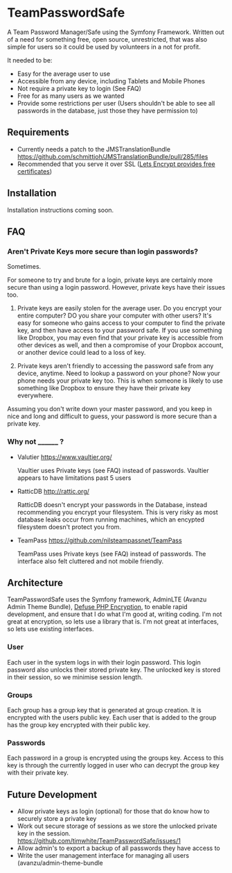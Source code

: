 TeamPasswordSafe
================

A Team Password Manager/Safe using the Symfony Framework. Written out of a need
for something free, open source, unrestricted, that was also simple for users
so it could be used by volunteers in a not for profit.

It needed to be:
 * Easy for the average user to use
 * Accessible from any device, including Tablets and Mobile Phones
 * Not require a private key to login (See FAQ)
 * Free for as many users as we wanted
 * Provide some restrictions per user (Users shouldn't be able to see all
   passwords in the database, just those they have permission to)

## Requirements

 * Currently needs a patch to the JMSTranslationBundle <https://github.com/schmittjoh/JMSTranslationBundle/pull/285/files>
 * Recommended that you serve it over SSL ([Lets Encrypt provides free
   certificates](https://letsencrypt.org/))


## Installation

Installation instructions coming soon.

## FAQ

### Aren't Private Keys more secure than login passwords?

Sometimes.

For someone to try and brute for a login, private keys are certainly more
secure than using a login password. However, private keys have their issues
too.

 1. Private keys are easily stolen for the average user. Do you encrypt your
    entire computer? DO you share your computer with other users? It's easy for
    someone who gains access to your computer to find the private key, and then
    have access to your password safe. If you use something like Dropbox, you
    may even find that your private key is accessible from other devices as
    well, and then a compromise of your Dropbox account, or another device
    could lead to a loss of key.

 2. Private keys aren't friendly to accessing the password safe from any
    device, anytime. Need to lookup a password on your phone? Now your phone
    needs your private key too. This is when someone is likely to use something
    like Dropbox to ensure they have their private key everywhere.

Assuming you don't write down your master password, and you keep in nice and
long and difficult to guess, your password is more secure than a private key.

### Why not ______ ?

 * Valutier <https://www.vaultier.org/>

   Vaultier uses Private keys (see FAQ) instead of passwords. Vaultier appears
   to have limitations past 5 users

 * RatticDB <http://rattic.org/>

   RatticDB doesn't encrypt your passwords in the Database, instead recommending
   you encrypt your filesystem. This is very risky as most database leaks occur
   from running machines, which an encypted filesystem doesn't protect you from.
 * TeamPass <https://github.com/nilsteampassnet/TeamPass>

   TeamPass uses Private keys (see FAQ) instead of passwords. The interface
   also felt cluttered and not mobile friendly.

## Architecture

TeamPasswordSafe uses the Symfony framework, AdminLTE (Avanzu Admin Theme
Bundle), [Defuse PHP Encryption](https://github.com/defuse/php-encryption), to
enable rapid development, and ensure that I do what I'm good at, writing
coding. I'm not great at encryption, so lets use a library that is. I'm not
great at interfaces, so lets use existing interfaces.

### User
Each user in the system logs in with their login password. This login password
also unlocks their stored private key. The unlocked key is stored in their
session, so we minimise session length.

### Groups
Each group has a group key that is generated at group creation. It is encrypted
with the users public key. Each user that is added to the group has
the group key encrypted with their public key.

### Passwords
Each password in a group is encrypted using the groups key. Access to this key
is through the currently logged in user who can decrypt the group key with
their private key.


## Future Development

 * Allow private keys as login (optional) for those that do know how to
   securely store a private key
 * Work out secure storage of sessions as we store the unlocked private key in
   the session. <https://github.com/timwhite/TeamPasswordSafe/issues/1>
 * Allow admin's to export a backup of all passwords they have access to
 * Write the user management interface for managing all users
(avanzu/admin-theme-bundle
